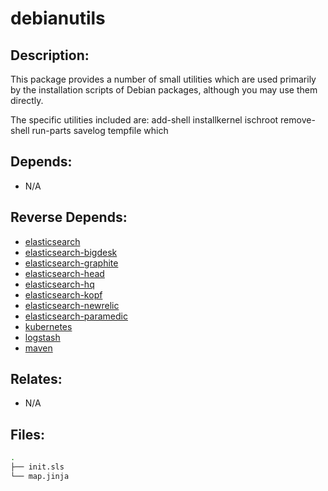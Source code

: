 # debianutils

## Description:

This package provides a number of small utilities which are used primarily by the installation scripts of Debian packages, although you may use them directly.

The specific utilities included are: add-shell installkernel ischroot remove-shell run-parts savelog tempfile which

## Depends:

  -  N/A

## Reverse Depends:

  -  [elasticsearch](/salt/elasticsearch)
  -  [elasticsearch-bigdesk](/salt/elasticsearch-bigdesk)
  -  [elasticsearch-graphite](/salt/elasticsearch-graphite)
  -  [elasticsearch-head](/salt/elasticsearch-head)
  -  [elasticsearch-hq](/salt/elasticsearch-hq)
  -  [elasticsearch-kopf](/salt/elasticsearch-kopf)
  -  [elasticsearch-newrelic](/salt/elasticsearch-newrelic)
  -  [elasticsearch-paramedic](/salt/elasticsearch-paramedic)
  -  [kubernetes](/salt/kubernetes)
  -  [logstash](/salt/logstash)
  -  [maven](/salt/maven)

## Relates:

  -  N/A

## Files:

```bash
.
├── init.sls
└── map.jinja
```

